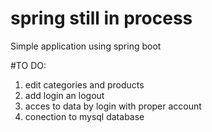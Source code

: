 # spring still in process
Simple application using spring boot 

#TO DO:
1. edit categories and products
2. add login an logout
3. acces to data by login with proper account
4. conection to mysql database
